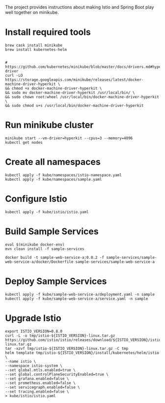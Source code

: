 The project provides instructions about making Istio and Spring Boot play well together on minikube.

# Install required tools
```
brew cask install minikube
brew install kubernetes-helm


# https://github.com/kubernetes/minikube/blob/master/docs/drivers.md#hyperkit-driver
curl -LO https://storage.googleapis.com/minikube/releases/latest/docker-machine-driver-hyperkit \
&& chmod +x docker-machine-driver-hyperkit \
&& sudo mv docker-machine-driver-hyperkit /usr/local/bin/ \
&& sudo chown root:wheel /usr/local/bin/docker-machine-driver-hyperkit \
&& sudo chmod u+s /usr/local/bin/docker-machine-driver-hyperkit

```

# Run minikube cluster
```
minikube start --vm-driver=hyperkit --cpus=3 --memory=4096
kubectl get nodes
```

# Create all namespaces
```
kubectl apply -f kube/namespaces/istio-namespace.yaml
kubectl apply -f kube/namespaces/sample.yaml
```

# Configure Istio
```
kubectl apply -f kube/istio/istio.yaml
```

# Build Sample Services
```
eval $(minikube docker-env)
mvn clean install -f sample-services

docker build -t sample-web-service-a:0.0.2 -f sample-services/sample-web-service-a/docker/Dockerfile sample-services/sample-web-service-a
```

# Deploy Sample Services
```
kubectl apply -f kube/sample-web-service-a/deployment.yaml -n sample
kubectl apply -f kube/sample-web-service-a/service.yaml -n sample
```


# Upgrade Istio
```
export ISTIO_VERSION=0.8.0
curl -L -o tmp/istio-${ISTIO_VERSION}-linux.tar.gz https://github.com/istio/istio/releases/download/${ISTIO_VERSION}/istio-${ISTIO_VERSION}-linux.tar.gz
tar -xzvf tmp/istio-${ISTIO_VERSION}-linux.tar.gz -C tmp
helm template tmp/istio-${ISTIO_VERSION}/install/kubernetes/helm/istio \
--name istio \
--namespace istio-system \
--set global.mtls.enabled=true \
--set global.controlPlaneSecurityEnabled=true \
--set grafana.enabled=false \
--set prometheus.enabled=false \
--set servicegraph.enabled=false \
--set tracing.enabled=false \
> kube/istio/istio.yaml
```

